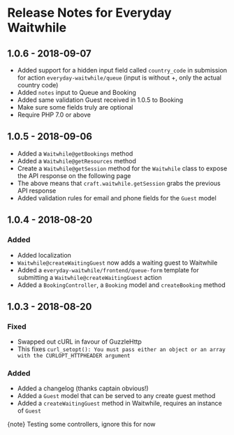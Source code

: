 # Release Notes for Everyday Waitwhile

## 1.0.6 - 2018-09-07
- Added support for a hidden input field called `country_code` in submission for action `everyday-waitwhile/queue`
(input is without +, only the actual country code) 
- Added `notes` input to Queue and Booking
- Added same validation Guest received in 1.0.5 to Booking
- Make sure some fields truly are optional
- Require PHP 7.0 or above

## 1.0.5 - 2018-09-06
- Added a `Waitwhile@getBookings` method
- Added a `Waitwhile@getResources` method
- Create a `Waitwhile@getSession` method for the `Waitwhile` class to expose the API response on the following page
- The above means that `craft.waitwhile.getSession` grabs the previous API response
- Added validation rules for email and phone fields for the `Guest` model

## 1.0.4 - 2018-08-20

### Added
- Added localization
- `Waitwhile@createWaitingGuest` now adds a waiting guest to Waitwhile
- Added a `everyday-waitwhile/frontend/queue-form` template for submitting a `Waitwhile@createWaitingGuest` action
- Added a `BookingController`, a `Booking` model and `createBooking` method 

## 1.0.3 - 2018-08-20

### Fixed
- Swapped out cURL in favour of GuzzleHttp
- This fixes `curl_setopt(): You must pass either an object or an array with the CURLOPT_HTTPHEADER argument`

### Added
- Added a changelog (thanks captain obvious!)
- Added a `Guest` model that can be served to any create guest method
- Added a `createWaitingGuest` method in Waitwhile, requires an instance of `Guest`

{note} Testing some controllers, ignore this for now